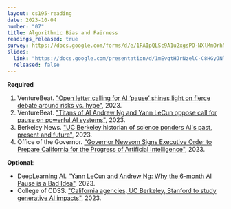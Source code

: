 ```yaml
---
layout: cs195-reading
date: 2023-10-04
number: "07"
title: Algorithmic Bias and Fairness
readings_released: true
survey: https://docs.google.com/forms/d/e/1FAIpQLSc9A1u2xgsPO-NXlMmOrhNzi2vtOtc8Jw_KZ61hdUG_rkJLRQ/viewform
slides:
  link: "https://docs.google.com/presentation/d/1mEvqtHJrNzelC-C8HGyJNlLKSRIpsO6u3Hf0hAEX3kM/edit"
  released: false
---
```


**Required**
1. VentureBeat. ["Open letter calling for AI ‘pause’ shines light on fierce debate around risks vs. hype"](https://venturebeat.com/ai/open-letter-calling-for-ai-pause-shines-light-on-fierce-debate-around-risks-vs-hype/), 2023.
2. VentureBeat. ["Titans of AI Andrew Ng and Yann LeCun oppose call for pause on powerful AI systems"](https://venturebeat.com/ai/titans-of-ai-industry-andrew-ng-and-yann-lecun-oppose-call-for-pause-on-powerful-ai-systems/), 2023.
3. Berkeley News. ["UC Berkeley historian of science ponders AI's past, present and future"](https://news.berkeley.edu/2023/09/11/UC-Berkeley-historian-of-science-ponders-AI-past-present-and-future), 2023.
4. Office of the Governor. ["Governor Newsom Signs Executive Order to Prepare California for the Progress of Artificial Intelligence"](https://www.gov.ca.gov/2023/09/06/governor-newsom-signs-executive-order-to-prepare-california-for-the-progress-of-artificial-intelligence/), 2023.

**Optional**:
* DeepLearning AI. ["Yann LeCun and Andrew Ng: Why the 6-month AI Pause is a Bad Idea"](https://www.youtube.com/watch?v=BY9KV8uCtj4&themeRefresh=1), 2023.
* College of CDSS. ["California agencies, UC Berkeley, Stanford to study generative AI impacts"](https://data.berkeley.edu/news/california-agencies-uc-berkeley-stanford-study-generative-ai-impacts), 2023.
